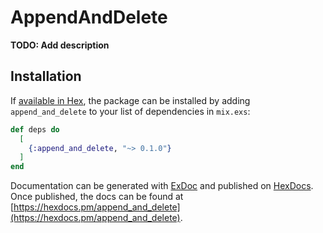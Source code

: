 # AppendAndDelete

**TODO: Add description**

## Installation

If [available in Hex](https://hex.pm/docs/publish), the package can be installed
by adding `append_and_delete` to your list of dependencies in `mix.exs`:

```elixir
def deps do
  [
    {:append_and_delete, "~> 0.1.0"}
  ]
end
```

Documentation can be generated with [ExDoc](https://github.com/elixir-lang/ex_doc)
and published on [HexDocs](https://hexdocs.pm). Once published, the docs can
be found at [https://hexdocs.pm/append_and_delete](https://hexdocs.pm/append_and_delete).

